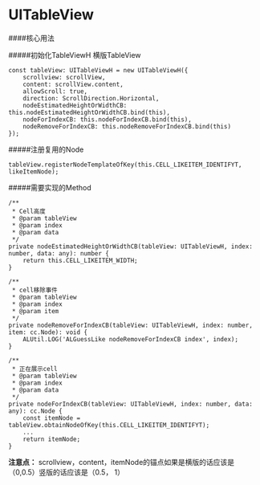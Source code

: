# UITableView

####核心用法

#####初始化TableViewH 横版TableView
```
const tableView: UITableViewH = new UITableViewH({
    scrollview: scrollView,
    content: scrollView.content,
    allowScroll: true,
    direction: ScrollDirection.Horizontal,
    nodeEstimatedHeightOrWidthCB: this.nodeEstimatedHeightOrWidthCB.bind(this),
    nodeForIndexCB: this.nodeForIndexCB.bind(this),
    nodeRemoveForIndexCB: this.nodeRemoveForIndexCB.bind(this)
});
```

#####注册复用的Node
```
tableView.registerNodeTemplateOfKey(this.CELL_LIKEITEM_IDENTIFYT, likeItemNode);        
```

#####需要实现的Method
```
/**
 * Cell高度
 * @param tableView 
 * @param index 
 * @param data 
 */
private nodeEstimatedHeightOrWidthCB(tableView: UITableViewH, index: number, data: any): number {
    return this.CELL_LIKEITEM_WIDTH;
}
```

```
/**
 * cell移除事件
 * @param tableView 
 * @param index 
 * @param item 
 */
private nodeRemoveForIndexCB(tableView: UITableViewH, index: number, item: cc.Node): void {
    ALUtil.LOG('ALGuessLike nodeRemoveForIndexCB index', index);
}
```

```
/**
 * 正在展示cell
 * @param tableView 
 * @param index 
 * @param data 
 */
private nodeForIndexCB(tableView: UITableViewH, index: number, data: any): cc.Node {
    const itemNode = tableView.obtainNodeOfKey(this.CELL_LIKEITEM_IDENTIFYT);
    ...
    return itemNode;
}
```

**注意点：** 
scrollview，content，itemNode的锚点如果是横版的话应该是（0,0.5）竖版的话应该是（0.5， 1）
  
